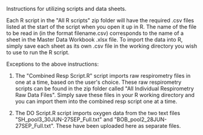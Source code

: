 Instructions for utilizing scripts and data sheets. 

Each R script in the "All R scripts" zip folder will have the required .csv files listed at the start of the script when you open it up in R. 
The name of the file to be read in (in the format filename.csv) corresponds to the name of a sheet in the Master Data Workbook .xlsx file. 
To import the data into R, simply save each sheet as its own .csv file in the working directory you wish to use to run the R script. 

Exceptions to the above instructions: 
1) The "Combined Resp Script.R" script imports raw respirometry files in one at a time, based on the user's choice. 
These raw respirometry scripts can be found in the zip folder called "All Individual Respirometry Raw Data Files". Simply save these files in your R working directory and you can import them into the combined resp script one at a time.

2) The DO Script.R script imports oxygen data from the two text files "SH_pool3_30JUN-27SEP_Full.txt" and "BOB_pool2_28JUN-27SEP_Full.txt". These have been uploaded here as separate files. 


